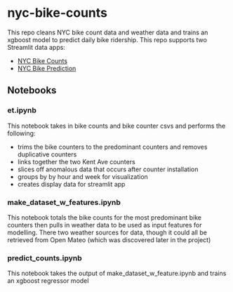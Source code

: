 # nyc-bike-counts

This repo cleans NYC bike count data and weather data and trains an xgboost model to predict daily bike ridership. This repo supports two Streamlit data apps:
* [NYC Bike Counts](https://nyc-bike-counts.streamlit.app/)
* [NYC Bike Prediction](https://nyc-bike-prediction.streamlit.app/)

## Notebooks
### et.ipynb
This notebook takes in bike counts and bike counter csvs and performs the following:
* trims the bike counters to the predominant counters and removes duplicative counters
* links together the two Kent Ave counters
* slices off anomalous data that occurs after counter installation
* groups by by hour and week for visualization
* creates display data for streamlit app

### make_dataset_w_features.ipynb
This notebook totals the bike counts for the most predominant bike counters then pulls in weather data to be used as input features for modelling.
There two weather sources for data, though it could all be retrieved from Open Mateo (which was discovered later in the project)

### predict_counts.ipynb
This notebook takes the output of make_dataset_w_feature.ipynb and trains an xgboost regressor model
